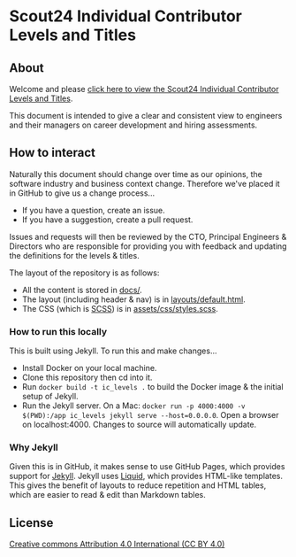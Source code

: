 # Scout24 Individual Contributor Levels and Titles

## About

Welcome and please [click here to view the Scout24 Individual Contributor Levels and Titles](https://scout24.github.io/ic-levels-and-titles/).

This document is intended to give a clear and consistent view to engineers and their managers on career development and hiring assessments.

## How to interact

Naturally this document should change over time as our opinions, the software industry and business context change. Therefore we've placed it in GitHub to give us a change process...

 * If you have a question, create an issue.
 * If you have a suggestion, create a pull request.

Issues and requests will then be reviewed by the CTO, Principal Engineers & Directors who are responsible for providing you with feedback and updating the definitions for the levels & titles.

The layout of the repository is as follows:

 * All the content is stored in [docs/](https://github.com/Scout24/ic-levels-and-titles/tree/master/docs).
 * The layout (including header & nav) is in [layouts/default.html](https://github.com/Scout24/ic-levels-and-titles/blob/master/_layouts/default.html).
 * The CSS (which is [SCSS](https://sass-lang.com/guide)) is in [assets/css/styles.scss](https://github.com/Scout24/ic-levels-and-titles/blob/master/assets/css/styles.scss).

### How to run this locally

This is built using Jekyll. To run this and make changes...

 * Install Docker on your local machine.
 * Clone this repository then cd into it.
 * Run `docker build -t ic_levels .` to build the Docker image & the initial setup of Jekyll.
 * Run the Jekyll server. On a Mac: `docker run -p 4000:4000 -v $(PWD):/app ic_levels jekyll serve --host=0.0.0.0`. Open a browser on localhost:4000. Changes to source will automatically update.

 ### Why Jekyll

 Given this is in GitHub, it makes sense to use GitHub Pages, which provides support for [Jekyll](https://jekyllrb.com/). Jekyll uses [Liquid](https://shopify.github.io/liquid/basics/introduction/), which provides HTML-like templates. This gives the benefit of layouts to reduce repetition and HTML tables, which are easier to read & edit than Markdown tables.
 
## License
[Creative commons Attribution 4.0 International (CC BY 4.0)](http://creativecommons.org/licenses/by/4.0/)
